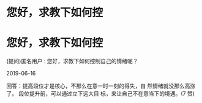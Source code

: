 # 您好，求教下如何控

# 您好，求教下如何控

(提问)匿名用户 : 您好，求教下如何控制自己的情绪呢？

2019-06-16

回答：提高段位才是核心，不那么在意一时一刻的得失，自 然情绪就没那么高涨了。 段位提升前，可以通过立下远大目 标，来让自己不在意当下的境遇。(7 赞)